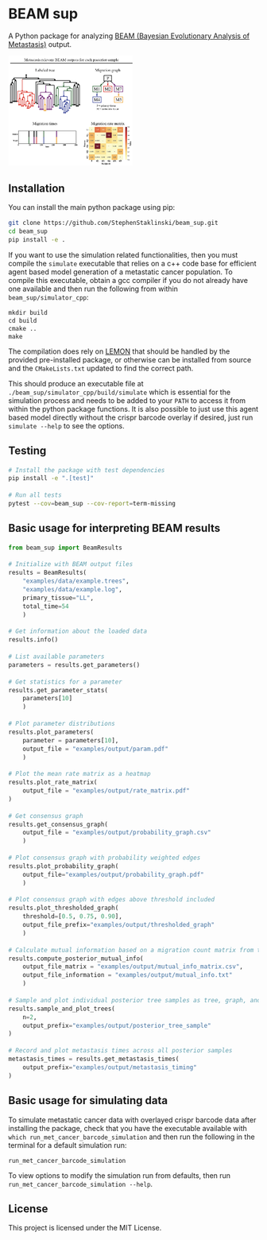 # BEAM sup

A Python package for analyzing [BEAM (Bayesian Evolutionary Analysis of Metastasis)](https://github.com/StephenStaklinski/beam) output.

<div style="text-align: left;">
  <img src="beam_sup.png" alt="example outputs" width="250"/>
</div>

## Installation

You can install the main python package using pip:

```bash
git clone https://github.com/StephenStaklinski/beam_sup.git
cd beam_sup
pip install -e .
```

If you want to use the simulation related functionalities, then you must compile the `simulate` executable that relies on a c++ code base for efficient agent based model generation of a metastatic cancer population. To compile this executable, obtain a gcc compiler if you do not already have one available and then run the following from within `beam_sup/simulator_cpp`:
```
mkdir build
cd build
cmake ..
make
```

The compilation does rely on [LEMON](https://lemon.cs.elte.hu/trac/lemon) that should be handled by the provided pre-installed package, or otherwise can be installed from source and the `CMakeLists.txt` updated to find the correct path.

This should produce an executable file at `./beam_sup/simulator_cpp/build/simulate` which is essential for the simulation process and needs to be added to your `PATH` to access it from within the python package functions. It is also possible to just use this agent based model directly without the crispr barcode overlay if desired, just run `simulate --help` to see the options. 


## Testing

```bash
# Install the package with test dependencies
pip install -e ".[test]"

# Run all tests
pytest --cov=beam_sup --cov-report=term-missing
```

## Basic usage for interpreting BEAM results

```python
from beam_sup import BeamResults

# Initialize with BEAM output files
results = BeamResults(
    "examples/data/example.trees", 
    "examples/data/example.log", 
    primary_tissue="LL",
    total_time=54
    )

# Get information about the loaded data
results.info()

# List available parameters
parameters = results.get_parameters()

# Get statistics for a parameter
results.get_parameter_stats(
    parameters[10]
    )

# Plot parameter distributions
results.plot_parameters(
    parameter = parameters[10], 
    output_file = "examples/output/param.pdf"
    )

# Plot the mean rate matrix as a heatmap
results.plot_rate_matrix(
    output_file = "examples/output/rate_matrix.pdf"
)

# Get consensus graph
results.get_consensus_graph(
    output_file = "examples/output/probability_graph.csv"
    )

# Plot consensus graph with probability weighted edges
results.plot_probability_graph(
    output_file="examples/output/probability_graph.pdf"
    )

# Plot consensus graph with edges above threshold included
results.plot_thresholded_graph(
    threshold=[0.5, 0.75, 0.90], 
    output_file_prefix="examples/output/thresholded_graph"
    )

# Calculate mutual information based on a migration count matrix from traversing the posterior trees
results.compute_posterior_mutual_info(
    output_file_matrix = "examples/output/mutual_info_matrix.csv", 
    output_file_information = "examples/output/mutual_info.txt"
    )

# Sample and plot individual posterior tree samples as tree, graph, and timing plots
results.sample_and_plot_trees(
    n=2,
    output_prefix="examples/output/posterior_tree_sample"
)

# Record and plot metastasis times across all posterior samples
metastasis_times = results.get_metastasis_times(
    output_prefix="examples/output/metastasis_timing"
)
```

## Basic usage for simulating data

To simulate metastatic cancer data with overlayed crispr barcode data after installing the package, check that you have the executable available with `which run_met_cancer_barcode_simulation` and then run the following in the terminal for a default simulation run:
```
run_met_cancer_barcode_simulation
```
To view options to modify the simulation run from defaults, then run `run_met_cancer_barcode_simulation --help`.

## License

This project is licensed under the MIT License.

